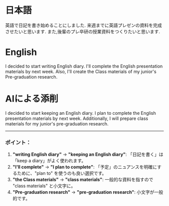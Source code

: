 # 日本語
英語で日記を書き始めることにしました.
来週までに英語プレゼンの資料を完成させたいと思います.
また,後輩のプレ卒研の授業資料をつくりたいと思います.

# English
I decided to start writing English diary.
I'll complete the English presentation materials by next week.
Also, I'll create the Class materials of my junior's Pre-graduation research.

# AIによる添削
I decided to start keeping an English diary.
I plan to complete the English presentation materials by next week.
Additionally, I will prepare class materials for my junior's pre-graduation research.


---

### ポイント：
1. **"writing English diary"** → **"keeping an English diary"**: 「日記を書く」は「keep a diary」がよく使われます。
2. **"I'll complete"** → **"I plan to complete"**: 「予定」のニュアンスを明確にするために、"plan to" を使うのも良い選択です。
3. **"the Class materials"** → **"class materials"**: 一般的な資料を指すので "class materials" と小文字に。
4. **"Pre-graduation research"** → **"pre-graduation research"**: 小文字が一般的です。

